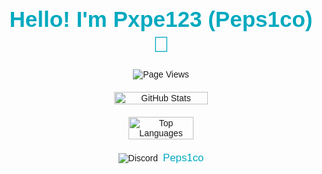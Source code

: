 <div align="center" style="font-family: Arial, sans-serif; user-select: none;">
  <h1 style="color: #00a9bf; font-size: 2.5em; margin-bottom: 20px;">Hello! I'm Pxpe123 (Peps1co) 👋</h1>
  <div style="display: block; margin-bottom: 20px;">
    <img src="https://komarev.com/ghpvc/?username=pxpe123" alt="Page Views" style="pointer-events: none; cursor: default;" />
  </div>
  <div style="display: flex; justify-content: center; margin-bottom: 20px;">
    <img src="https://github-readme-stats-vert-nu.vercel.app/api?username=pxpe123&amp;count_private=true&amp;show_icons=true&amp;theme=tokyonight&amp;hide_border=true&amp;title_color=9900cc&amp;icon_color=9900cc&amp;text_color=00a9bf" alt="GitHub Stats" width="54.5%" style="pointer-events: none; cursor: default;" />
  </div>
  <div style="display: flex; justify-content: center; margin-bottom: 20px;">
    <img src="https://github-readme-stats-vert-nu.vercel.app/api/top-langs/?username=pxpe123&amp;layout=compact&amp;theme=tokyonight&amp;hide_border=true&amp;title_color=9900cc&amp;icon_color=9900cc&amp;text_color=00a9bf" alt="Top Languages" width="45.5%" style="pointer-events: none; cursor: default;" />
  </div>
  <div style="display: flex; align-items: center; justify-content: center; margin-top: 10px;">
    <img src="https://img.shields.io/badge/Discord-%235865F2.svg?style=for-the-badge&logo=discord&logoColor=white" alt="Discord" style="pointer-events: none; cursor: default;" />
    <span style="margin-left: 8px; font-size: 1.2em; color: #00a9bf;">Peps1co</span>
  </div>
</div>
